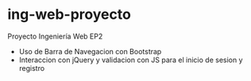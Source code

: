 # ing-web-proyecto
Proyecto Ingeniería Web
EP2

* Uso de Barra de Navegacion con Bootstrap
* Interaccion con jQuery y validacion con JS para el inicio de sesion y registro 
